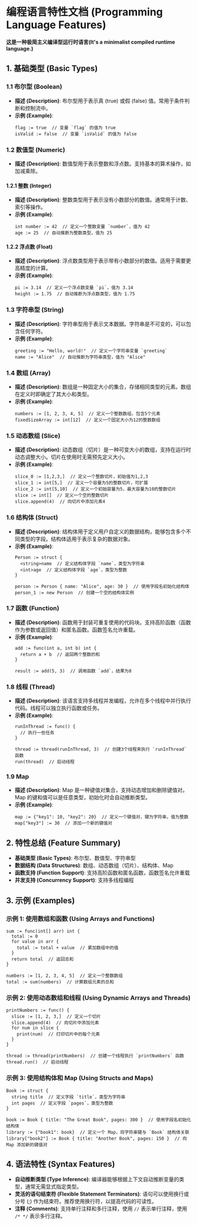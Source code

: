 # 编程语言特性文档 (Programming Language Features)
**这是一种极简主义编译型运行时语言(It's a minimalist compiled runtime language.)**


## 1. 基础类型 (Basic Types)

### 1.1 布尔型 (Boolean)
- **描述 (Description)**: 布尔型用于表示真 (true) 或假 (false) 值。常用于条件判断和控制流中。
- **示例 (Example)**:
  ```plaintext
  flag := true  // 变量 `flag` 的值为 true
  isValid := false  // 变量 `isValid` 的值为 false
  ```

### 1.2 数值型 (Numeric)
- **描述 (Description)**: 数值型用于表示整数和浮点数。支持基本的算术操作，如加减乘除。

#### 1.2.1 整数 (Integer)
- **描述 (Description)**: 整数类型用于表示没有小数部分的数值。通常用于计数、索引等操作。
- **示例 (Example)**:
  ```plaintext
  int number := 42  // 定义一个整数变量 `number`，值为 42
  age := 25  // 自动推断为整数类型，值为 25
  ```

#### 1.2.2 浮点数 (Float)
- **描述 (Description)**: 浮点数类型用于表示带有小数部分的数值。适用于需要更高精度的计算。
- **示例 (Example)**:
  ```plaintext
  pi := 3.14  // 定义一个浮点数变量 `pi`，值为 3.14
  height := 1.75  // 自动推断为浮点数类型，值为 1.75
  ```

### 1.3 字符串型 (String)
- **描述 (Description)**: 字符串型用于表示文本数据。字符串是不可变的，可以包含任何字符。
- **示例 (Example)**:
  ```plaintext
  greeting := "Hello, world!"  // 定义一个字符串变量 `greeting`
  name := "Alice"  // 自动推断为字符串类型，值为 "Alice"
  ```

### 1.4 数组 (Array)
- **描述 (Description)**: 数组是一种固定大小的集合，存储相同类型的元素。数组在定义时即确定了其大小和类型。
- **示例 (Example)**:
  ```plaintext
  numbers := [1, 2, 3, 4, 5]  // 定义一个整数数组，包含5个元素
  fixedSizeArray := int[12]  // 定义一个固定大小为12的整数数组
  ```

### 1.5 动态数组 (Slice)
- **描述 (Description)**: 动态数组（切片）是一种可变大小的数组，支持在运行时动态调整大小。切片在使用时无需预先定义大小。
- **示例 (Example)**:
  ```plaintext
  slice_0 := [1,2,3,]  // 定义一个整数切片，初始值为1,2,3
  slice_1 := int[5,]  // 定义一个容量为5的整数切片，可扩展
  slice_2 := int[5,10]  // 定义一个初始容量为5，最大容量为10的整数切片
  slice := int[]  // 定义一个空的整数切片
  slice.append(4)  // 向切片中添加元素4
  ```

### 1.6 结构体 (Struct)
- **描述 (Description)**: 结构体用于定义用户自定义的数据结构，能够包含多个不同类型的字段。结构体适用于表示复杂的数据对象。
- **示例 (Example)**:
  ```plaintext
  Person := struct {
    <string>name  // 定义结构体字段 `name`，类型为字符串
    <int>age  // 定义结构体字段 `age`，类型为整数
  }

  person := Person { name: "Alice", age: 30 }  // 使用字段名初始化结构体
  person_1 := new Person  // 创建一个空的结构体实例
  ```

### 1.7 函数 (Function)
- **描述 (Description)**: 函数用于封装可重复使用的代码块。支持高阶函数（函数作为参数或返回值）和匿名函数。函数签名允许重载。
- **示例 (Example)**:
  ```plaintext
  add := func(int a, int b) int {
    return a + b  // 返回两个整数的和
  }

  result := add(5, 3)  // 调用函数 `add`，结果为8
  ```

### 1.8 线程 (Thread)
- **描述 (Description)**: 该语言支持多线程并发编程，允许在多个线程中并行执行代码。线程可以独立执行函数或任务。
- **示例 (Example)**:
  ```plaintext
  runInThread := func() {
    // 执行一些任务
  }

  thread := thread(runInThread, 3)  // 创建3个线程来执行 `runInThread` 函数
  run(thread)  // 启动线程
  ```

### 1.9 Map
- **描述 (Description)**: Map 是一种键值对集合，支持动态增加和删除键值对。Map 的键和值可以是任意类型，初始化时会自动推断类型。
- **示例 (Example)**:
  ```plaintext
  map := {"key1": 10, "key2": 20}  // 定义一个键值对，键为字符串，值为整数
  map["key3"] := 30  // 添加一个新的键值对
  ```

## 2. 特性总结 (Feature Summary)

- **基础类型 (Basic Types)**: 布尔型、数值型、字符串型
- **数据结构 (Data Structures)**: 数组、动态数组（切片）、结构体、Map
- **函数支持 (Function Support)**: 支持高阶函数和匿名函数，函数签名允许重载
- **并发支持 (Concurrency Support)**: 支持多线程编程

## 3. 示例 (Examples)

### 示例 1: 使用数组和函数 (Using Arrays and Functions)
```plaintext
sum := func(int[] arr) int {
  total := 0
  for value in arr {
    total := total + value  // 累加数组中的值
  }
  return total  // 返回总和
}

numbers := [1, 2, 3, 4, 5]  // 定义一个整数数组
total := sum(numbers)  // 计算数组元素的总和
```

### 示例 2: 使用动态数组和线程 (Using Dynamic Arrays and Threads)
```plaintext
printNumbers := func() {
  slice := [1, 2, 3,]  // 定义一个切片
  slice.append(4)  // 向切片中添加元素
  for num in slice {
    print(num)  // 打印切片中的每个元素
  }
}

thread := thread(printNumbers)  // 创建一个线程执行 `printNumbers` 函数
thread.run()  // 启动线程
```

### 示例 3: 使用结构体和 Map (Using Structs and Maps)
```plaintext
Book := struct {
  string title  // 定义字段 `title`，类型为字符串
  int pages  // 定义字段 `pages`，类型为整数
}

book := Book { title: "The Great Book", pages: 300 }  // 使用字段名初始化结构体
library := {"book1": book}  // 定义一个 Map，将字符串键与 `Book` 结构体关联
library["book2"] := Book { title: "Another Book", pages: 150 }  // 向 Map 添加新的键值对
```

## 4. 语法特性 (Syntax Features)

- **自动推断类型 (Type Inference)**: 编译器能够根据上下文自动推断变量的类型，通常无需显式指定类型。
- **灵活的语句结束符 (Flexible Statement Terminators)**: 语句可以使用换行或分号 (;) 作为结束符。推荐使用换行符，以提高代码的可读性。
- **注释 (Comments)**: 支持单行注释和多行注释，使用 `//` 表示单行注释，使用 `/* */` 表示多行注释。

